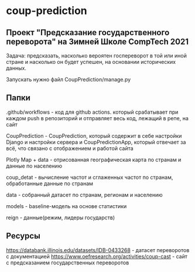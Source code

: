 # coup-prediction
Проект "Предсказание государственного переворота" на Зимней Школе CompTech 2021
-----------------------------------------------------------------------------------------------------------------------------------------------------------------------------------
Задача: предсказать, насколько вероятен госпереворот в той или иной стране и насколько он будет успешен, на основании исторических данных.

Запускать нужно файл CoupPrediction/manage.py

## Папки

.github/workflows - код для github actions. который срабатывает при каждом push в репозиторий и отправляет весь код, лежащий в репе, на сайт

CoupPrediction - CoupPrediction, который содержит в себе настройки Django и настройки сервера и CoupPredictionApp, который отвечает за всё, что связано с отображением и работой сайта

Plotly Map + data - отрисованная географическая карта по странам и данные по населению

coup_detat - вычисление частот и сглаженных частот по странам, обработанные данные по странам 

data - собранный датасет по странам, регионам и населению

models - baseline-модель на основе статистики

reign - данные(режим, лидеры государств)


## Ресурсы

https://databank.illinois.edu/datasets/IDB-0433268 - датасет переворотов с документацией
https://www.oefresearch.org/activities/coup-cast - сайт с предсказанием государственных переворотов


